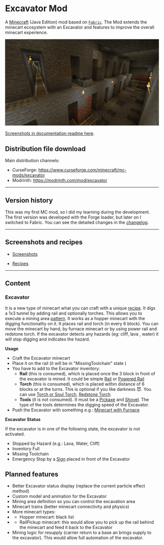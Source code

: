 # Excavator Mod

A [Minecraft](https://minecraft.net) (Java Edition) mod based on [`Fabric`](https://fabricmc.net/). The Mod extends the minecart ecosystem with an Excavator and features to improve the overall minecart experience.

![brief](doc/mining_area.png)

[Screenshots in documentation readme here](doc/README.md).

## Distribution file download

Main distribution channels:

- CurseForge: https://www.curseforge.com/minecraft/mc-mods/excavator
- Modrinth: https://modrinth.com/mod/excavator

----
## Version history

This was my first MC mod, so I did my learning during the development. The first version was developed with the Forge loader, but later on I switched to Fabric. You can see the detailed changes in the [changelog](CHANGELOG.md).

----

## Screenshots and recipes

- [Screenshots](doc/README.md#screenshots)

- [Recipes](doc/README.md#recipes)

----

## Content

### Excavator
It is a new type of minecart what you can craft with a unique [recipe](doc/README.md#excavator-recipe). It digs a 1x3 tunnel by adding rail and optionally torches. This allows you to execute a mining area [pattern](doc/README.md#mining-area-blueprint). It works as a hopper minecart with the digging functionality on it. It places rail and torch (in every 6 block). You can move the minecart by hand, by furnace minecart or by using power rail and redstone torch. If the excavator detects any hazards (eg: cliff, lava , water) it will stop digging and indicates the hazard.

**Usage**
 - Craft the Excavator minecart
 - Place it on the rail (it will be in "MissingToolchain" state )
 - You have to add to the Excavator inventory:
   - **Rail** (this is consumed), which is placed once the 3 block in front of the excavator is mined. It could be simple [Rail](https://minecraft.fandom.com/wiki/Rail) or [Powered Rail](https://minecraft.fandom.com/wiki/Powered_Rail)
   - **Torch** (this is consumed), which is placed within distance of 6 blocks or at the turns. This is optional if you like darkness :smiling_imp:. You can use [Torch or Soul Torch](https://minecraft.fandom.com/wiki/Torch), [Redstone Torch](https://minecraft.fandom.com/wiki/Redstone_Torch)
   - **Tools** (it is not consumed). It must be a [Pickaxe](https://minecraft.fandom.com/wiki/Pickaxe) and [Shovel](https://minecraft.fandom.com/wiki/Shovel). The type of the tools determines the digging speed of the Excavator.
 - Push the Excavator with something e.g.: [Minecart with Furnace](https://minecraft.fandom.com/wiki/Minecart_with_Furnace)

**Excavator Status**

If the excavator is in one of the following state, the excavator is not activated.

* Stopped by Hazard (e.g.: Lava, Water, Cliff)
* Inventory Full
* Missing Toolchain
* Emergency Stop by a [Sign](https://minecraft.fandom.com/wiki/Sign) placed in front of the Excavator


## Planned features

- Better Excavator status display (replace the current particle effect method)
- Custom model and animation for the Excavator
- Mining area definition so you can control the excavation area
- Minecart trains (better minecart connectivity and physics)
- More minecart types:
- - Hopper minecart: black list
- - RailPickup minecart: this would allow you to pick up the rail behind the minecart and feed it back to the Excavator
- Mining logic for resupply (carrier return to a base an brings supply to the excavator). This would allow full automation of the excavator.
